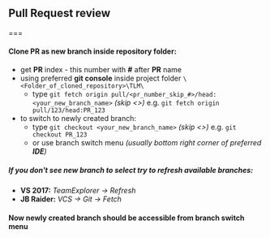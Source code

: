 
## Pull Request review
===

#### Clone PR as new branch inside repository folder:

* get __PR__ index - this number with __#__ after __PR__ name
* using preferred __git console__ inside project folder ``` \<Folder_of_cloned_repository>\TLM\ ```
  * type ```git fetch origin pull/<pr_number_skip_#>/head:<your_new_branch_name>``` _(skip <>)_ e.g. ```git fetch origin pull/123/head:PR_123```
* to switch to newly created branch:
  * type ```git checkout <your_new_branch_name>``` _(skip <>)_ e.g. ```git checkout PR_123```
  * or use branch switch menu _(usually bottom right corner of preferred __IDE__)_

##### If you don't see new branch to select try to refresh available branches:
 * __VS 2017:__ _TeamExplorer -> Refresh_
 * __JB Raider:__ _VCS -> Git -> Fetch_

#### Now newly created branch should be accessible from branch switch menu
